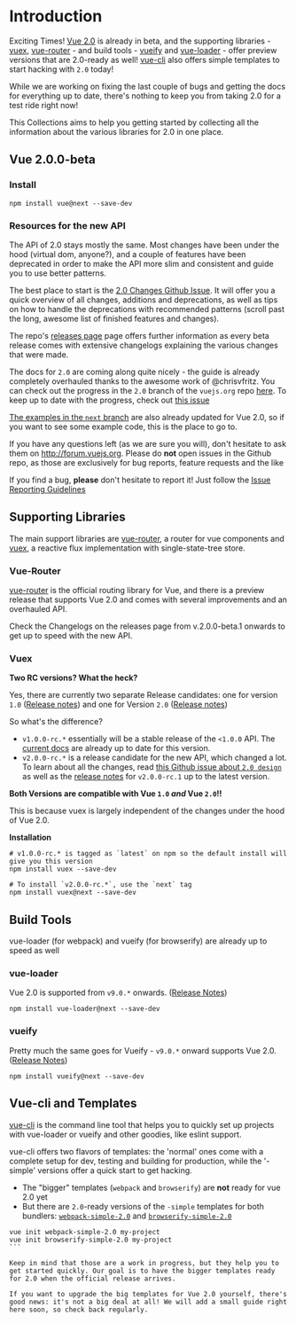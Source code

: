 # Introduction

Exciting Times! [Vue 2.0](https://github.com/vuejs/vue/releases) is already in beta, and the supporting libraries - [vuex](#vuex), [vue-router](#vue-router) - and build tools - [vueify](#vueify) and [vue-loader](#vue-loader) - offer preview versions that are 2.0-ready as well! [vue-cli](#vue-cli) also offers simple templates to start hacking with `2.0` today!

While we are working on fixing the last couple of bugs and getting the docs for everything up to date, there's nothing to keep you from taking 2.0 for a test ride right now!

This Collections aims to help you getting started by collecting all the information about the various libraries for 2.0 in one place.

## Vue 2.0.0-beta

### Install
```
npm install vue@next --save-dev
```

### Resources for the new API

The API of 2.0 stays mostly the same. Most changes have been under the hood (virtual dom, anyone?), and a couple of features have been deprecated in order to make the API more slim and consistent and guide you to use better patterns. 

The best place to start is the [2.0 Changes Github Issue](https://github.com/vuejs/vue/issues/2873). It will offer you a quick overview of all changes, additions and deprecations, as well as tips on how to handle the deprecations with recommended patterns (scroll past the long, awesome list of finished features and changes).

The repo's [releases page](https://github.com/vuejs/vue/releases) page offers further information as every beta release comes with extensive changelogs explaining the various changes that were made.

The docs for `2.0` are coming along quite nicely - the guide is already completely overhauled thanks to the awesome work of @chrisvfritz. You can check out the progress in the `2.0` branch of the `vuejs.org` repo [here](https://github.com/vuejs/vuejs.org/tree/2.0/src/guide). To keep up to date with the progress, check out [this issue](https://github.com/vuejs/vuejs.org/issues/319)

[The examples in the `next` branch](https://github.com/vuejs/vue/tree/next/examples) are also already updated for Vue 2.0, so if you want to see some example code, this is the place to go to.

If you have any questions left (as we are sure you will), don't hesitate to ask them on http://forum.vuejs.org. Please do **not** open issues in the Github repo, as those are exclusively for bug reports, feature requests and the like 

If you find a bug, **please** don't hesitate to report it! Just follow the [Issue Reporting Guidelines](https://github.com/vuejs/vue/blob/dev/CONTRIBUTING.md#issue-reporting-guidelines)

## Supporting Libraries

The main support libraries are [vue-router](https://github.com/vuejs/vue-router), a router for vue components and [vuex](https://github.com/vuejs/vuex), a reactive flux implementation with single-state-tree store.

###  Vue-Router

[vue-router](https://github.com/vuejs/vue-router) is the official routing library for Vue, and there is a preview release that supports Vue 2.0 and comes with several improvements and an overhauled API.

Check the Changelogs on the releases page from v.2.0.0-beta.1 onwards to get up to speed with the new API.

### Vuex

**Two RC versions? What the heck?**

Yes, there are currently two separate Release candidates: one for version `1.0` ([Release notes](https://github.com/vuejs/vuex/releases/tag/v1.0.0-rc)) and one for Version `2.0` ([Release notes](https://github.com/vuejs/vuex/releases/tag/v2.0.0-rc.3))

So what's the difference? 

* `v1.0.0-rc.*` essentially will be a stable release of the `<1.0.0` API. The [current docs](http://vuejs.github.io/vuex/) are already up to date for this version.
* `v2.0.0-rc.*` is a release candidate for the new API, which changed a lot. To learn about all the changes, read [this Github issue about `2.0 design`](https://github.com/vuejs/vuex/issues/236) as well as the [release notes](https://github.com/vuejs/vuex/releases) for `v2.0.0-rc.1` up to the latest version.
 
**Both Versions are compatible with Vue `1.0` *and* Vue `2.0`!!**

This is because vuex is largely independent of the changes under the hood of Vue 2.0.

**Installation**
```
# v1.0.0-rc.* is tagged as `latest` on npm so the default install will give you this version
npm install vuex --save-dev

# To install `v2.0.0-rc.*`, use the `next` tag
npm install vuex@next --save-dev
```

## Build Tools

vue-loader (for webpack) and vueify (for browserify) are already up to speed as well

### vue-loader

Vue 2.0 is supported from `v9.0.*` onwards. ([Release Notes](https://github.com/vuejs/vue-loader/releases))
```
npm install vue-loader@next --save-dev
```

### vueify

Pretty much the same goes for Vueify - `v9.0.*` onward supports Vue 2.0. ([Release Notes](https://github.com/vuejs/vueify/releases))
```
npm install vueify@next --save-dev
```

## Vue-cli and Templates

[vue-cli](https://github.com/vuejs/vuue-cli) is the command line tool that helps you to quickly set up projects with vue-loader or vueify and other goodies, like eslint support.

vue-cli offers two flavors of templates: the 'normal' ones come with a complete setup for dev, testing and building for production, while the '-simple' versions offer a quick start to get hacking.

* The "bigger" templates (`webpack` and `browserify`) are **not** ready for vue 2.0 yet
* But there are `2.0`-ready versions of the `-simple` templates for both bundlers: [`webpack-simple-2.0`](https://github.com/vuejs-templates/webpack-simple-2.0) and [`browserify-simple-2.0`](https://github.com/vuejs-templates/browserify-simple-2.0)
````
vue init webpack-simple-2.0 my-project
vue init browserify-simple-2.0 my-project
```

Keep in mind that those are a work in progress, but they help you to get started quickly. Our goal is to have the bigger templates ready for 2.0 when the official release arrives.

If you want to upgrade the big templates for Vue 2.0 yourself, there's good news: it's not a big deal at all! We will add a small guide right here soon, so check back regularly.